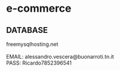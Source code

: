 # e-commerce

<h2>DATABASE</h2>
freemysqlhosting.net
<br><br>
EMAIL: alessandro.vescera@buonarroti.tn.it<br>
PASS: Ricardo7852396541
